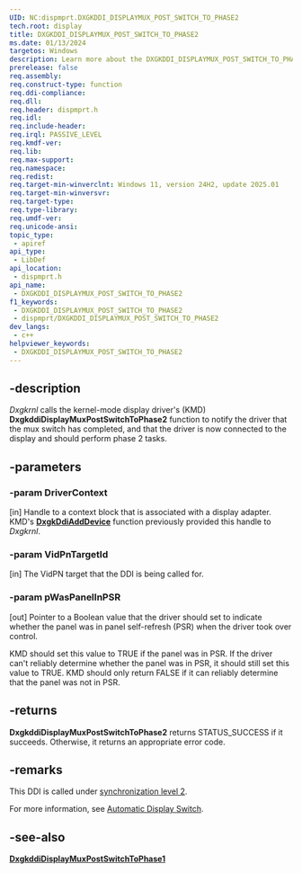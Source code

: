 ```yaml
---
UID: NC:dispmprt.DXGKDDI_DISPLAYMUX_POST_SWITCH_TO_PHASE2
tech.root: display
title: DXGKDDI_DISPLAYMUX_POST_SWITCH_TO_PHASE2
ms.date: 01/13/2024
targetos: Windows
description: Learn more about the DXGKDDI_DISPLAYMUX_POST_SWITCH_TO_PHASE2 function.
prerelease: false
req.assembly: 
req.construct-type: function
req.ddi-compliance: 
req.dll: 
req.header: dispmprt.h
req.idl: 
req.include-header: 
req.irql: PASSIVE_LEVEL
req.kmdf-ver: 
req.lib: 
req.max-support: 
req.namespace: 
req.redist: 
req.target-min-winverclnt: Windows 11, version 24H2, update 2025.01
req.target-min-winversvr: 
req.target-type: 
req.type-library: 
req.umdf-ver: 
req.unicode-ansi: 
topic_type:
 - apiref
api_type:
 - LibDef
api_location:
 - dispmprt.h
api_name:
 - DXGKDDI_DISPLAYMUX_POST_SWITCH_TO_PHASE2
f1_keywords:
 - DXGKDDI_DISPLAYMUX_POST_SWITCH_TO_PHASE2
 - dispmprt/DXGKDDI_DISPLAYMUX_POST_SWITCH_TO_PHASE2
dev_langs:
 - c++
helpviewer_keywords:
 - DXGKDDI_DISPLAYMUX_POST_SWITCH_TO_PHASE2
---
```


## -description

*Dxgkrnl* calls the kernel-mode display driver's (KMD) **DxgkddiDisplayMuxPostSwitchToPhase2** function to notify the driver that the mux switch has completed, and that the driver is now connected to the display and should perform phase 2 tasks.

## -parameters

### -param DriverContext

[in] Handle to a context block that is associated with a display adapter. KMD's [**DxgkDdiAddDevice**](nc-dispmprt-dxgkddi_add_device.md) function previously provided this handle to *Dxgkrnl*.

### -param VidPnTargetId

[in] The VidPN target that the DDI is being called for.

### -param pWasPanelInPSR

[out] Pointer to a Boolean value that the driver should set to indicate whether the panel was in panel self-refresh (PSR) when the driver took over control.

KMD should set this value to TRUE if the panel was in PSR. If the driver can't reliably determine whether the panel was in PSR, it should still set this value to TRUE. KMD should only return FALSE if it can reliably determine that the panel was not in PSR.

## -returns

**DxgkddiDisplayMuxPostSwitchToPhase2** returns STATUS_SUCCESS if it succeeds. Otherwise, it returns an appropriate error code.

## -remarks

This DDI is called under [synchronization level 2](/windows-hardware/drivers/display/threading-and-synchronization-second-level).

For more information, see [Automatic Display Switch](/windows-hardware/drivers/display/automatic-display-switch).

## -see-also

[**DxgkddiDisplayMuxPostSwitchToPhase1**](nc-dispmprt-dxgkddi_displaymux_post_switch_to_phase1.md)
